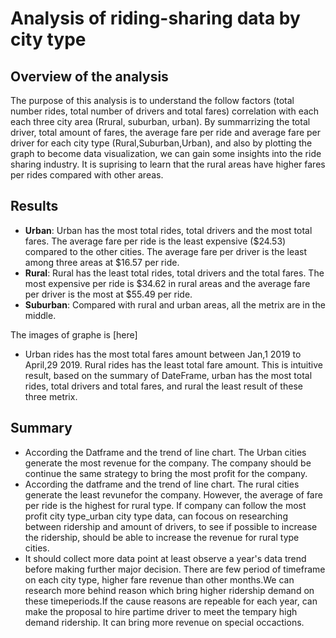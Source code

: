 # Analysis of riding-sharing data by city type


## Overview of the analysis
The purpose of this analysis is to understand the follow factors
(total number rides, total number of drivers and total fares) correlation with each each three city area (Rrural, suburban, urban).
By summarrizing the total driver, total amount of fares, the average fare per ride and average fare per driver for each city type (Rural,Suburban,Urban), and also by plotting the graph to become data visualization, we can gain some insights into the ride sharing industry. It is suprising to learn that the rural areas have higher fares per rides compared with other areas.


## Results
     
* **Urban**:
Urban has the most total rides, total drivers and the most total fares. The average fare per ride is the least expensive ($24.53) compared to the other cities. The average fare per driver is the least among three areas at $16.57 per ride.
* **Rural**:
Rural has the least total rides, total drivers and the total fares. The most expensive per ride is $34.62 in rural areas and the average fare per driver is the most at $55.49 per ride.
* **Suburban**:
Compared with rural and urban areas, all the metrix are in the middle. 

The images of graphe is [here]

* Urban rides has the most total fares amount between Jan,1 2019 to April,29 2019. Rural rides has the least total fare amount. This is intuitive result, based on the summary of DateFrame, urban has the most total rides, total drivers and total fares, and rural the least result of these three metrix.  
    
    
## Summary
* According the Datframe and the trend of line chart. The Urban cities generate the most revenue for the company. The company should be continue the same strategy to bring the most profit for the company. 
* According the datframe and the trend of line chart. The rural cities generate the least revunefor the company. However, the average of fare per ride is the highest for rural type. If company can follow the most profit city type_urban city type data, can focous on researching between ridership and amount of drivers, to see if possible to increase the ridership, should be able to increase the revenue for rural type cities.
* It should collect more data point at least observe a year's data trend before making further major decision. There are few period of timeframe on each city type, higher fare revenue than other months.We can research more behind reason which bring higher ridership demand on these timeperiods.If the cause reasons are repeable for each year, can make the proposal to hire partime driver to meet the tempary high demand ridership. It can bring more revenue on special occactions. 


